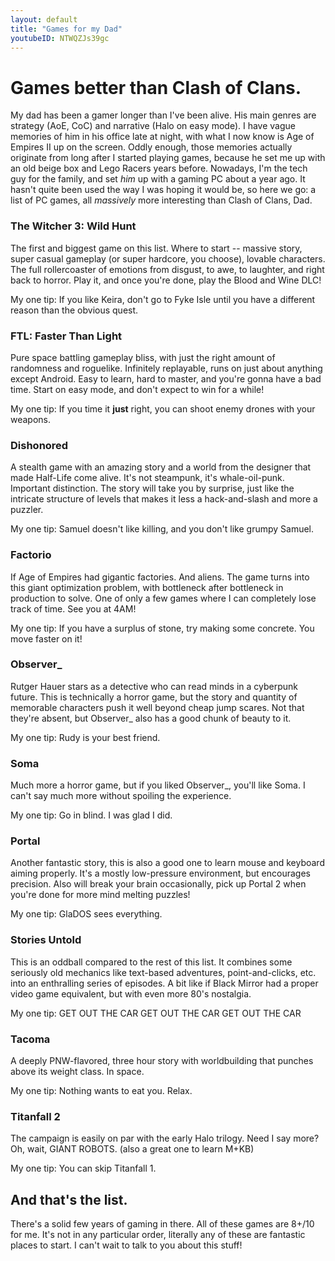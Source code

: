 ```yaml
---
layout: default
title: "Games for my Dad"
youtubeID: NTWQZJs39gc
---
```

# Games better than Clash of Clans.

My dad has been a gamer longer than I've been alive. His main genres are strategy (AoE, CoC) and narrative (Halo on easy mode). I have vague memories of him in his office late at night, with what I now know is Age of Empires II up on the screen. Oddly enough, those memories actually originate from long after I started playing games, because he set me up with an old beige box and Lego Racers years before. Nowadays, I'm the tech guy for the family, and set *him* up with a gaming PC about a year ago. It hasn't quite been used the way I was hoping it would be, so here we go: a list of PC games, all *massively* more interesting than Clash of Clans, Dad.

### The Witcher 3: Wild Hunt
The first and biggest game on this list. Where to start -- massive story, super casual gameplay (or super hardcore, you choose), lovable characters. The full rollercoaster of emotions from disgust, to awe, to laughter, and right back to horror. Play it, and once you're done, play the Blood and Wine DLC!

My one tip: If you like Keira, don't go to Fyke Isle until you have a different reason than the obvious quest.

### FTL: Faster Than Light
Pure space battling gameplay bliss, with just the right amount of randomness and roguelike. Infinitely replayable, runs on just about anything except Android. Easy to learn, hard to master, and you're gonna have a bad time. Start on easy mode, and don't expect to win for a while!

My one tip: If you time it **just** right, you can shoot enemy drones with your weapons.

### Dishonored
A stealth game with an amazing story and a world from the designer that made Half-Life come alive. It's not steampunk, it's whale-oil-punk. Important distinction. The story will take you by surprise, just like the intricate structure of levels that makes it less a hack-and-slash and more a puzzler.

My one tip: Samuel doesn't like killing, and you don't like grumpy Samuel.

### Factorio
If Age of Empires had gigantic factories. And aliens. The game turns into this giant optimization problem, with bottleneck after bottleneck in production to solve. One of only a few games where I can completely lose track of time. See you at 4AM!

My one tip: If you have a surplus of stone, try making some concrete. You move faster on it!

### Observer_
Rutger Hauer stars as a detective who can read minds in a cyberpunk future. This is technically a horror game, but the story and quantity of memorable characters push it well beyond cheap jump scares. Not that they're absent, but Observer_ also has a good chunk of beauty to it.

My one tip: Rudy is your best friend.

### Soma
Much more a horror game, but if you liked Observer_, you'll like Soma. I can't say much more without spoiling the experience.

My one tip: Go in blind. I was glad I did.

### Portal
Another fantastic story, this is also a good one to learn mouse and keyboard aiming properly. It's a mostly low-pressure environment, but encourages precision. Also will break your brain occasionally, pick up Portal 2 when you're done for more mind melting puzzles!

My one tip: GlaDOS sees everything.

### Stories Untold
This is an oddball compared to the rest of this list. It combines some seriously old mechanics like text-based adventures, point-and-clicks, etc. into an enthralling series of episodes. A bit like if Black Mirror had a proper video game equivalent, but with even more 80's nostalgia.

My one tip: GET OUT THE CAR GET OUT THE CAR GET OUT THE CAR

### Tacoma
A deeply PNW-flavored, three hour story with worldbuilding that punches above its weight class. In space.

My one tip: Nothing wants to eat you. Relax.

### Titanfall 2
The campaign is easily on par with the early Halo trilogy. Need I say more? Oh, wait, GIANT ROBOTS. (also a great one to learn M+KB)

My one tip: You can skip Titanfall 1.

## And that's the list.
There's a solid few years of gaming in there. All of these games are 8+/10 for me. It's not in any particular order, literally any of these are fantastic places to start. I can't wait to talk to you about this stuff!
